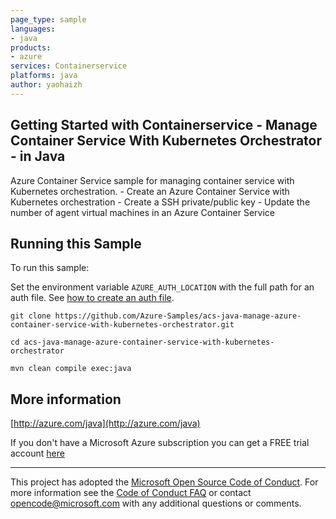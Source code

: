 ```yaml
---
page_type: sample
languages:
- java
products:
- azure
services: Containerservice
platforms: java
author: yaohaizh
---
```


## Getting Started with Containerservice - Manage Container Service With Kubernetes Orchestrator - in Java ##


  Azure Container Service sample for managing container service with Kubernetes orchestration.
    - Create an Azure Container Service with Kubernetes orchestration
    - Create a SSH private/public key
    - Update the number of agent virtual machines in an Azure Container Service
 

## Running this Sample ##

To run this sample:

Set the environment variable `AZURE_AUTH_LOCATION` with the full path for an auth file. See [how to create an auth file](https://github.com/Azure/azure-libraries-for-java/blob/master/AUTH.md).

    git clone https://github.com/Azure-Samples/acs-java-manage-azure-container-service-with-kubernetes-orchestrator.git

    cd acs-java-manage-azure-container-service-with-kubernetes-orchestrator

    mvn clean compile exec:java

## More information ##

[http://azure.com/java](http://azure.com/java)

If you don't have a Microsoft Azure subscription you can get a FREE trial account [here](http://go.microsoft.com/fwlink/?LinkId=330212)

---

This project has adopted the [Microsoft Open Source Code of Conduct](https://opensource.microsoft.com/codeofconduct/). For more information see the [Code of Conduct FAQ](https://opensource.microsoft.com/codeofconduct/faq/) or contact [opencode@microsoft.com](mailto:opencode@microsoft.com) with any additional questions or comments.
